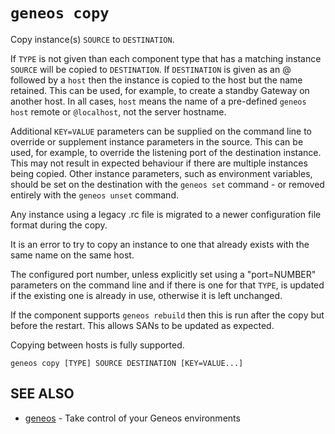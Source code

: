 # `geneos copy`

Copy instance(s) `SOURCE` to `DESTINATION`.

If `TYPE` is not given than each component type that has a matching instance `SOURCE` will be copied to `DESTINATION`. If `DESTINATION` is given as an @ followed by a `host` then the instance is copied to the host but the name retained. This can be used, for example, to create a standby Gateway on another host. In all cases, `host` means the name of a pre-defined `geneos host` remote or `@localhost`, not the server hostname.

Additional `KEY=VALUE` parameters can be supplied on the command line to override or supplement instance parameters in the source. This can be used, for example, to override the listening port of the destination instance. This may not result in expected behaviour if there are multiple instances being copied. Other instance parameters, such as environment variables, should be set on the destination with the `geneos set` command - or removed entirely with the `geneos unset` command.

Any instance using a legacy .rc file is migrated to a newer configuration file format during the copy.

It is an error to try to copy an instance to one that already exists with the same name on the same host.

The configured port number, unless explicitly set using a "port=NUMBER" parameters on the command line and if there is one for that `TYPE`, is updated if the existing one is already in use, otherwise it is left unchanged.

If the component supports `geneos rebuild` then this is run after the copy but before the restart. This allows SANs to be updated as expected.

Copying between hosts is fully supported.

```text
geneos copy [TYPE] SOURCE DESTINATION [KEY=VALUE...]
```

## SEE ALSO

* [geneos](geneos.md)	 - Take control of your Geneos environments
